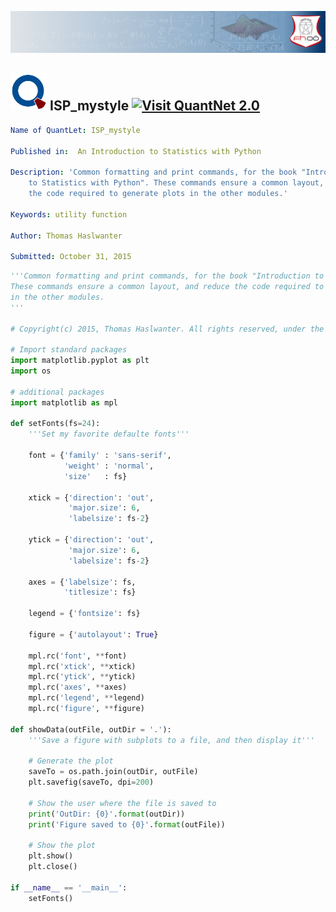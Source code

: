 [<img src="../../../pictures/quantletLogo_FH.png" alt="Intro to Statistics with Python">](https://github.com/thomas-haslwanter/statsintro_python)

## [<img src="../../../pictures/qloqo.png" alt="Visit QuantNet">](http://quantlet.de/) **ISP_mystyle** [<img src="../../../../pictures/QN2.png" width="60" alt="Visit QuantNet 2.0">](http://quantlet.de/d3/ia)


```yaml
Name of QuantLet: ISP_mystyle

Published in:  An Introduction to Statistics with Python

Description: 'Common formatting and print commands, for the book "Introduction
    to Statistics with Python". These commands ensure a common layout, and reduce
    the code required to generate plots in the other modules.'

Keywords: utility function

Author: Thomas Haslwanter 

Submitted: October 31, 2015 

```

```py
'''Common formatting and print commands, for the book "Introduction to Statistics with Python".
These commands ensure a common layout, and reduce the code required to generate plots
in the other modules.
'''

# Copyright(c) 2015, Thomas Haslwanter. All rights reserved, under the BSD 3-Clause License

# Import standard packages
import matplotlib.pyplot as plt
import os

# additional packages
import matplotlib as mpl

def setFonts(fs=24):
    '''Set my favorite defaulte fonts'''
    
    font = {'family' : 'sans-serif',
            'weight' : 'normal',
            'size'   : fs}

    xtick = {'direction': 'out',
             'major.size': 6,
             'labelsize': fs-2}
    
    ytick = {'direction': 'out',
             'major.size': 6,
             'labelsize': fs-2}
    
    axes = {'labelsize': fs,
            'titlesize': fs}
    
    legend = {'fontsize': fs}
    
    figure = {'autolayout': True}
    
    mpl.rc('font', **font)
    mpl.rc('xtick', **xtick)
    mpl.rc('ytick', **ytick)
    mpl.rc('axes', **axes)
    mpl.rc('legend', **legend)
    mpl.rc('figure', **figure)
    
def showData(outFile, outDir = '.'):
    '''Save a figure with subplots to a file, and then display it'''
    
    # Generate the plot
    saveTo = os.path.join(outDir, outFile)
    plt.savefig(saveTo, dpi=200)
    
    # Show the user where the file is saved to
    print('OutDir: {0}'.format(outDir))
    print('Figure saved to {0}'.format(outFile))
    
    # Show the plot
    plt.show()
    plt.close()

if __name__ == '__main__':
    setFonts()
```
